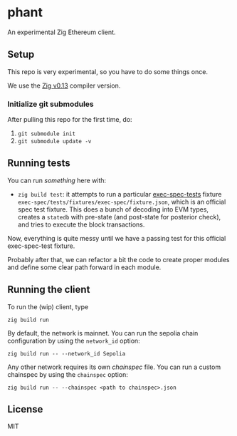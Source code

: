 # phant

An experimental Zig Ethereum client.

## Setup

This repo is very experimental, so you have to do some things once.

We use the [Zig v0.13](https://ziglang.org/download/) compiler version.

### Initialize git submodules

After pulling this repo for the first time, do:

1. `git submodule init`
2. `git submodule update -v`

## Running tests

You can run _something_ here with:

- `zig build test`: it attempts to run a particular [exec-spec-tests](https://github.com/ethereum/execution-spec-tests) fixture `exec-spec/tests/fixtures/exec-spec/fixture.json`, which is an official spec test fixture. This does a bunch of decoding into EVM types, creates a `statedb` with pre-state (and post-state for posterior check), and tries to execute the block transactions.

Now, everything is quite messy until we have a passing test for this official exec-spec-test fixture.

Probably after that, we can refactor a bit the code to create proper modules and define some clear path forward in each module.

## Running the client

To run the (wip) client, type

```
zig build run
```

By default, the network is mainnet. You can run the sepolia chain configuration by using the `network_id` option:

```
zig build run -- --network_id Sepolia
```

Any other network requires its own _chainspec_ file. You can run a custom chainspec by using the `chainspec` option:

```
zig build run -- --chainspec <path to chainspec>.json
```

## License

MIT
